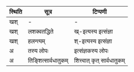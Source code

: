 | स्थिति | सूत्र | टिप्पणी |
| ----- | ------- | ------ |
| खश् | - | - |
| खश् | लशक्वतद्धिते | ख्-इत्यस्य इत्संज्ञा |
| खश् | हलन्त्यम् | श्-इत्यस्य इत्संज्ञा |
| अ | तस्य लोपः | इत्संज्ञकस्य लोपः |
| अ | तिङ्शित्सार्वधातुकम् | शित्त्वात् कृत् सार्वधातुकम् |
